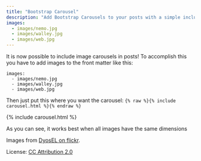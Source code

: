 ```yaml
---
title: "Bootstrap Carousel"
description: "Add Bootstrap Carousels to your posts with a simple include!"
images:
  - images/nemo.jpg
  - images/walley.jpg
  - images/web.jpg
---
```


It is now possible to include image carousels in posts!
To accomplish this you have to add images to the front matter like this:

```
images:
  - images/nemo.jpg
  - images/walley.jpg
  - images/web.jpg
```

Then just put this where you want the carousel:
`{% raw %}{% include carousel.html %}{% endraw %}`

{% include carousel.html %}

As you can see, it works best when all images have the same dimensions

Images from [DyosEL on flickr](https://www.flickr.com/photos/censto/).

License: [CC Attribution 2.0](https://creativecommons.org/licenses/by/2.0/)

